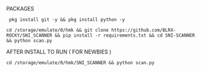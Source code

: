 PACKAGES 
 
```
 pkg install git -y && pkg install python -y
```
 
 
```
cd /storage/emulate/0/hmk && git clone https://github.com/BLRX-ROCKY/SNI_SCANNER && pip install -r requirements.txt && cd SNI-SCANNER && python scan.py
```

AFTER INSTALL TO RUN ( FOR NEWBIES )
```
cd /storage/emulate/0/hmk/SNI_SCANNER && python scan.py
```

